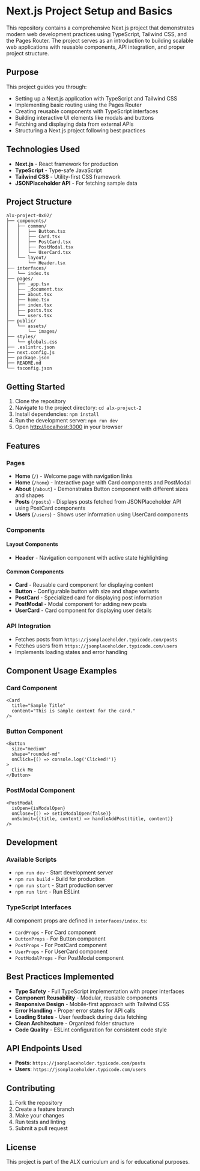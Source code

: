# Next.js Project Setup and Basics

This repository contains a comprehensive Next.js project that demonstrates modern web development practices using TypeScript, Tailwind CSS, and the Pages Router. The project serves as an introduction to building scalable web applications with reusable components, API integration, and proper project structure.

## Purpose

This project guides you through:
- Setting up a Next.js application with TypeScript and Tailwind CSS
- Implementing basic routing using the Pages Router
- Creating reusable components with TypeScript interfaces
- Building interactive UI elements like modals and buttons
- Fetching and displaying data from external APIs
- Structuring a Next.js project following best practices

## Technologies Used

- **Next.js** - React framework for production
- **TypeScript** - Type-safe JavaScript
- **Tailwind CSS** - Utility-first CSS framework
- **JSONPlaceholder API** - For fetching sample data

## Project Structure

```
alx-project-0x02/
├── components/
│   ├── common/
│   │   ├── Button.tsx
│   │   ├── Card.tsx
│   │   ├── PostCard.tsx
│   │   ├── PostModal.tsx
│   │   └── UserCard.tsx
│   └── layout/
│       └── Header.tsx
├── interfaces/
│   └── index.ts
├── pages/
│   ├── _app.tsx
│   ├── _document.tsx
│   ├── about.tsx
│   ├── home.tsx
│   ├── index.tsx
│   ├── posts.tsx
│   └── users.tsx
├── public/
│   └── assets/
│       └── images/
├── styles/
│   └── globals.css
├── .eslintrc.json
├── next.config.js
├── package.json
├── README.md
└── tsconfig.json
```

## Getting Started

1. Clone the repository
2. Navigate to the project directory: `cd alx-project-2`
3. Install dependencies: `npm install`
4. Run the development server: `npm run dev`
5. Open [http://localhost:3000](http://localhost:3000) in your browser

## Features

### Pages
- **Home** (`/`) - Welcome page with navigation links
- **Home** (`/home`) - Interactive page with Card components and PostModal
- **About** (`/about`) - Demonstrates Button component with different sizes and shapes
- **Posts** (`/posts`) - Displays posts fetched from JSONPlaceholder API using PostCard components
- **Users** (`/users`) - Shows user information using UserCard components

### Components

#### Layout Components
- **Header** - Navigation component with active state highlighting

#### Common Components
- **Card** - Reusable card component for displaying content
- **Button** - Configurable button with size and shape variants
- **PostCard** - Specialized card for displaying post information
- **PostModal** - Modal component for adding new posts
- **UserCard** - Card component for displaying user details

### API Integration
- Fetches posts from `https://jsonplaceholder.typicode.com/posts`
- Fetches users from `https://jsonplaceholder.typicode.com/users`
- Implements loading states and error handling

## Component Usage Examples

### Card Component
```tsx
<Card 
  title="Sample Title" 
  content="This is sample content for the card." 
/>
```

### Button Component
```tsx
<Button 
  size="medium" 
  shape="rounded-md"
  onClick={() => console.log('Clicked!')}
>
  Click Me
</Button>
```

### PostModal Component
```tsx
<PostModal
  isOpen={isModalOpen}
  onClose={() => setIsModalOpen(false)}
  onSubmit={(title, content) => handleAddPost(title, content)}
/>
```

## Development

### Available Scripts
- `npm run dev` - Start development server
- `npm run build` - Build for production
- `npm run start` - Start production server
- `npm run lint` - Run ESLint

### TypeScript Interfaces
All component props are defined in `interfaces/index.ts`:
- `CardProps` - For Card component
- `ButtonProps` - For Button component
- `PostProps` - For PostCard component
- `UserProps` - For UserCard component
- `PostModalProps` - For PostModal component

## Best Practices Implemented

- **Type Safety** - Full TypeScript implementation with proper interfaces
- **Component Reusability** - Modular, reusable components
- **Responsive Design** - Mobile-first approach with Tailwind CSS
- **Error Handling** - Proper error states for API calls
- **Loading States** - User feedback during data fetching
- **Clean Architecture** - Organized folder structure
- **Code Quality** - ESLint configuration for consistent code style

## API Endpoints Used

- **Posts**: `https://jsonplaceholder.typicode.com/posts`
- **Users**: `https://jsonplaceholder.typicode.com/users`

## Contributing

1. Fork the repository
2. Create a feature branch
3. Make your changes
4. Run tests and linting
5. Submit a pull request

## License

This project is part of the ALX curriculum and is for educational purposes.